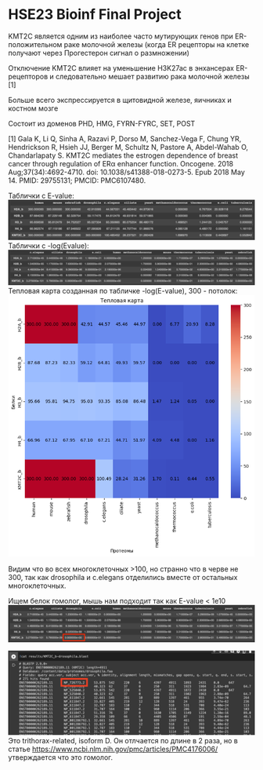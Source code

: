 # HSE23 Bioinf Final Project

KMT2C является одним из наиболее часто мутирующих генов при ER-положительном раке молочной железы (когда ER рецепторы на
клетке получают через Прогестерон сигнал о размножении)

Отключение KMT2C влияет на уменьшение H3K27ac в энхансерах ER-рецепторов и следовательно мешает развитию рака молочной
железы [1]

Больше всего экспрессируется в щитовидной железе, яичниках и костном мозге

Состоит из доменов PHD, HMG, FYRN-FYRC, SET, POST

[1] Gala K, Li Q, Sinha A, Razavi P, Dorso M, Sanchez-Vega F, Chung YR, Hendrickson R, Hsieh JJ, Berger M, Schultz N,
Pastore A, Abdel-Wahab O, Chandarlapaty S. KMT2C mediates the estrogen dependence of breast cancer through regulation of
ERα enhancer function. Oncogene. 2018 Aug;37(34):4692-4710. doi: 10.1038/s41388-018-0273-5. Epub 2018 May 14. PMID:
29755131; PMCID: PMC6107480.

Таблички с E-value:
![table2.png](images%2Ftable2.png)
Таблички с -log(Evalue):
![table.png](images%2Ftable.png)
Тепловая карта созданная по табличке -log(E-value), 300 - потолок:
![hitmap.png](images%2Fhitmap.png)

Видим что во всех многоклеточных >100, но странно что в черве не 300, так как drosophila и c.elegans отделились вместе от остальных многоклеточных.

Ищем белок гомолог, мышь нам подходит так как E-value < 1e10
![homologue2.png](images%2Fhomologue2.png)

![homologue.png](images%2Fhomologue.png)
Это trithorax-related, isoform D. Он отлчается по длине в 2 раза, но в статье https://www.ncbi.nlm.nih.gov/pmc/articles/PMC4176006/ утверждается что это гомолог.